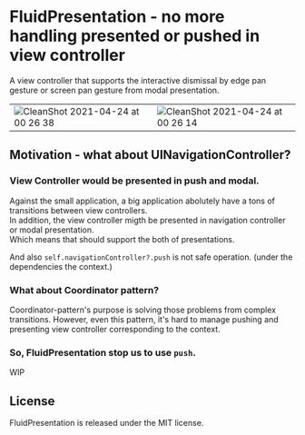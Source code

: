 # FluidPresentation - no more handling presented or pushed in view controller

A view controller that supports the interactive dismissal by edge pan gesture or screen pan gesture from modal presentation.

| | |
|---|---|
|![CleanShot 2021-04-24 at 00 26 38](https://user-images.githubusercontent.com/1888355/115894190-f2778900-a493-11eb-8795-3dcaddc6f380.gif)|![CleanShot 2021-04-24 at 00 26 14](https://user-images.githubusercontent.com/1888355/115894209-f7d4d380-a493-11eb-89a7-fad3eddf0433.gif)|


## Motivation - what about UINavigationController?

### View Controller would be presented in push and modal.

Against the small application, a big application abolutely have a tons of transitions between view controllers.  
In addition, the view controller migth be presented in navigation controller or modal presentation.  
Which means that should support the both of presentations.

And also `self.navigationController?.push` is not safe operation. (under the dependencies the context.)

### What about Coordinator pattern?

Coordinator-pattern's purpose is solving those problems from complex transitions.
However, even this pattern, it's hard to manage pushing and presenting view controller corresponding to the context.

### So, FluidPresentation stop us to use `push`.

WIP

## License

FluidPresentation is released under the MIT license.

